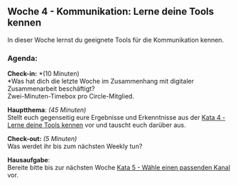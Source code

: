 ## Woche 4 - Kommunikation: Lerne deine Tools kennen

In dieser Woche lernst du geeignete Tools für die Kommunikation kennen.

### Agenda:

**Check-in:** *(10 Minuten)  
*Was hat dich die letzte Woche im Zusammenhang mit digitaler
Zusammenarbeit beschäftigt?  
Zwei-Minuten-Timebox pro Circle-Mitglied.


**Hauptthema**: *(45 Minuten)*  
Stellt euch gegenseitig eure Ergebnisse und Erkenntnisse aus der [Kata
4 - Lerne deine Tools kennen](5-4-Kata-4.md) vor und tauscht euch darüber
aus.


**Check-out:** *(5 Minuten)*  
Was werdet ihr bis zum nächsten Weekly tun?


**Hausaufgabe**:  
Bereite bitte bis zur nächsten Woche [Kata 5 - Wähle einen passenden
Kanal](5-5-Kata-5.md) vor.